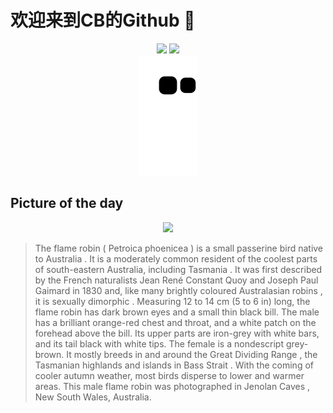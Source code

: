 
# 欢迎来到CB的Github 👋

<div align="center">
  <img height="137px" src="https://github-readme-stats.vercel.app/api?username=SuperCB&show_icons=true&theme=radical" />
  <img height="137px" src="https://github-readme-stats.vercel.app/api/top-langs/?username=SuperCB&hide_title=true&hide_border=true&layout=compact&langs_count=6&text_color=000&icon_color=fff" />
</div>


<div align="center">
    <img src="./contribution-snake/github-contribution-grid-snake.svg" />
</div>



## Picture of the day
<div align="center">
  <img width=400px src="https://upload.wikimedia.org/wikipedia/commons/thumb/4/49/Flame_Robin_male_1_-_Jenolan_Caves.jpg/600px-Flame_Robin_male_1_-_Jenolan_Caves.jpg" />
</div>

>The  flame robin  ( Petroica phoenicea ) is a small  passerine  bird native to  Australia . It is a moderately common resident of the coolest parts of south-eastern Australia, including  Tasmania . It was first described by the French naturalists  Jean René Constant Quoy  and  Joseph Paul Gaimard  in 1830 and, like many brightly coloured  Australasian robins , it is  sexually dimorphic . Measuring 12 to 14 cm (5 to 6 in) long, the flame robin has dark brown eyes and a small thin black bill. The male has a brilliant orange-red chest and throat, and a white patch on the forehead above the bill. Its upper parts are iron-grey with white bars, and its tail black with white tips. The female is a nondescript grey-brown. It mostly breeds in and around the  Great Dividing Range , the Tasmanian highlands and islands in  Bass Strait . With the coming of cooler autumn weather, most birds disperse to lower and warmer areas. This male flame robin was photographed in  Jenolan Caves , New South Wales, Australia.


